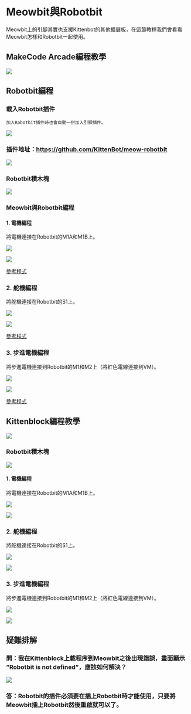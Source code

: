 # Meowbit與Robotbit

Meowbit上的引腳其實也支援Kittenbot的其他擴展板，在這節教程我們會看看Meowbit怎樣和Robotbit一起使用。

## MakeCode Arcade編程教學

![](./images/acbanner.png)

## Robotbit編程

### 載入Robotbit插件

    加入Robotbit插件時也會自動一併加入引腳插件。

![](./images/sd5.png)

### 插件地址：https://github.com/KittenBot/meow-robotbit

![](./images/robotbit1.png)

### Robotbit積木塊

![](./images/robotbit2.png)

### Meowbit與Robotbit編程

#### 1. 電機編程

將電機連接在Robotbit的M1A和M1B上。

![](../Microbit_eboard/image/motor_wire.png)

![](./images/robotbit5.png)

[參考程式](https://makecode.com/_PtE25Ke69X5h)

### 2. 舵機編程

將舵機連接在Robotbit的S1上。

![](../Microbit_eboard/RBimage/servo_wire.png)

![](./images/robotbit6.png)

[參考程式](https://makecode.com/_FdTVtYRy55kr)

### 3. 步進電機編程

將步進電機連接到Robotbit的M1和M2上（將紅色電線連接到VM）。

![](../Microbit_eboard/RBimage/stepper_wire.png)

![](./images/robotbit7.png)

[參考程式](https://makecode.com/_9hk2UwcvsCAo)

##  Kittenblock編程教學

![](../functional_module/PWmodules/images/kbbanner.png)

### Robotbit積木塊

![](./images/kb15.png)

#### 1. 電機編程

將電機連接在Robotbit的M1A和M1B上。

![](../Microbit_eboard/RBimage/motor_wire.png)

![](./images/robotbit16.png)

### 2. 舵機編程

將舵機連接在Robotbit的S1上。

![](../Microbit_eboard/RBimage/servo_wire.png)

![](./images/robotbit17.png)


### 3. 步進電機編程

將步進電機連接到Robotbit的M1和M2上（將紅色電線連接到VM）。

![](../Microbit_eboard/RBimage/stepper_wire.png)

![](./images/robotbit18.png)

## 疑難排解

### 問：我在Kittenblock上載程序到Meowbit之後出現錯誤，畫面顯示 ”Robotbit is not defined”，應該如何解決？

![](./images/robotbit23.jpg)

### 答：Robotbit的插件必須要在插上Robotbit時才能使用，只要將Meowbit插上Robotbit然後重啟就可以了。